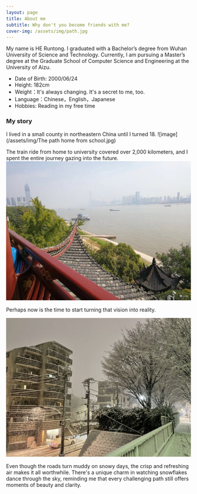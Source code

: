 ```yaml
---
layout: page
title: About me
subtitle: Why don't you become friends with me?
cover-img: /assets/img/path.jpg
---
```


My name is HE Runtong. I graduated with a Bachelor’s degree from Wuhan University of Science and Technology. Currently, I am pursuing a Master’s degree at the Graduate School of Computer Science and Engineering at the University of Aizu.

- Date of Birth: 2000/06/24
- Height: 182cm
- Weight：It's always changing. It's a secret to me, too.
- Language：Chinese，English，Japanese
- Hobbies: Reading in my free time


### My story

I lived in a small county in northeastern China until I turned 18.  ![image](/assets/img/The path home from school.jpg)

The train ride from home to university covered over 2,000 kilometers, and I spent the entire journey gazing into the future.  ![image](/assets/img/Changjiang.jpg)

Perhaps now is the time to start turning that vision into reality.

![image](/assets/img/Snowing.jpg)

Even though the roads turn muddy on snowy days, the crisp and refreshing air makes it all worthwhile. There's a unique charm in watching snowflakes dance through the sky, reminding me that every challenging path still offers moments of beauty and clarity.
